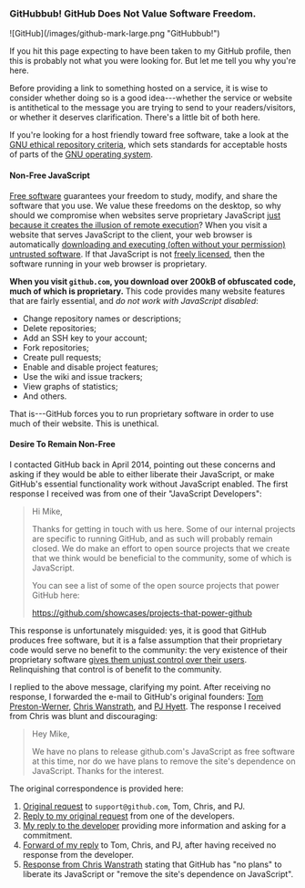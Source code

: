 ### GitHubbub!  GitHub Does Not Value Software Freedom.

<div class="inline-img">![GitHub](/images/github-mark-large.png "GitHubbub!")</div>

If you hit this page expecting to have been taken to my GitHub profile, then
this is probably not what you were looking for.  But let me tell you why
you're here.

Before providing a link to something hosted on a service, it is wise to
consider whether doing so is a good idea---whether the service or website
is antithetical to the message you are trying to send to your
readers/visitors, or whether it deserves clarification.  There's a little
bit of both here.

If you're looking for a host friendly toward free software, take a look at
the [GNU ethical repository criteria][gnu-repo], which sets standards for
acceptable hosts of parts of the [GNU operating system][gnu].


#### Non-Free JavaScript
[Free software][freesw] guarantees your freedom to study, modify, and share
the software that you use.  We value these freedoms on the desktop, so why
should we compromise when websites serve proprietary JavaScript
[just because it creates the illusion of remote execution][whyfreejs]?  When
you visit a website that serves JavaScript to the client, your web browser
is automatically [downloading and executing (often without your permission)
untrusted software][jstrap].  If that JavaScript is not
[freely licensed][librejs], then the software running in your web browser
is proprietary.

**When you visit `github.com`, you download over 200kB of obfuscated code,
much of which is proprietary.**  This code provides many website features
that are fairly essential, and *do not work with JavaScript disabled*:

- Change repository names or descriptions;
- Delete repositories;
- Add an SSH key to your account;
- Fork repositories;
- Create pull requests;
- Enable and disable project features;
- Use the wiki and issue trackers;
- View graphs of statistics;
- And others.

That is---GitHub forces you to run proprietary software in order to use much
of their website.  This is unethical.

#### Desire To Remain Non-Free
I contacted GitHub back in April 2014, pointing out these concerns and
asking if they would be able to either liberate their JavaScript, or make
GitHub's essential functionality work without JavaScript enabled.  The first
response I received was from one of their "JavaScript Developers":

> Hi Mike,
> 
> Thanks for getting in touch with us here. Some of our internal projects are
> specific to running GitHub, and as such will probably remain closed. We do
> make an effort to open source projects that we create that we think would be
> beneficial to the community, some of which is JavaScript.
> 
> You can see a list of some of the open source projects that power GitHub
> here:
> 
> https://github.com/showcases/projects-that-power-github

This response is unfortunately misguided: yes, it is good that GitHub
produces free software, but it is a false assumption that their proprietary
code would serve no benefit to the community: the very existence of
their proprietary software
[gives them unjust control over their users][unjust].  Relinquishing that
control is of benefit to the community.

I replied to the above message, clarifying my point.  After receiving no
response, I forwarded the e-mail to GitHub's original founders: [Tom
Preston-Werner][tom], [Chris Wanstrath][chris], and [PJ Hyett][pj].  The
response I received from Chris was blunt and discouraging:

> Hey Mike,
> 
> We have no plans to release github.com's JavaScript as free software at
> this time, nor do we have plans to remove the site's dependence on
> JavaScript. Thanks for the interest.

The original correspondence is provided here:

1. [Original request][gh-request] to `support@github.com`, Tom, Chris, and
  PJ.
2. [Reply to my original request][gh-request-reply] from one of the developers.
3. [My reply to the developer][gh-request2] providing more information and
   asking for a commitment.
4. [Forward of my reply][gh-request3] to Tom, Chris, and PJ, after having
  received no response from the developer.
5. [Response from Chris Wanstrath][gh-request3-reply] stating that GitHub
   has "no plans" to liberate its JavaScript or "remove the site's
   dependence on JavaScript".


[gnu-repo]: https://www.gnu.org/software/repo-criteria.html
[gnu]: https://www.gnu.org/gnu/gnu.html
[freesw]: https://www.gnu.org/philosophy/free-sw.html
[whyfreejs]: https://www.gnu.org/software/easejs/whyfreejs.html
[jstrap]: https://www.gnu.org/philosophy/javascript-trap.html
[librejs]: https://www.gnu.org/software/librejs/free-your-javascript.html
[unjust]: https://www.gnu.org/philosophy/free-software-even-more-important.html
[tom]: https://github.com/mojombo
[chris]: https://github.com/defunkt
[pj]: https://github.com/pjhyett

[gh-request]: /docs/gh/email-request.txt
[gh-request-reply]: /docs/gh/email-request-reply.txt
[gh-request2]: /docs/gh/email-request2.txt
[gh-request3]: /docs/gh/email-request3.txt
[gh-request3-reply]: /docs/gh/email-request3-reply.txt
